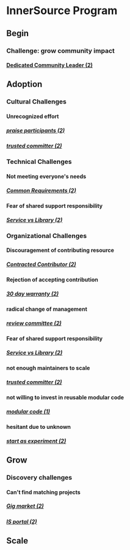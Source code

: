 # InnerSource Program
## Begin
### Challenge: grow community impact
#### [Dedicated Community Leader (2)](https://github.com/InnerSourceCommons/InnerSourcePatterns/blob/master/patterns/2-structured/dedicated-community-leader.md)
## Adoption
### Cultural Challenges
#### Unrecognized effort
##### [praise participants (2)](https://github.com/InnerSourceCommons/InnerSourcePatterns/blob/master/patterns/2-structured/praise-participants.md)
##### [trusted committer (2)](https://github.com/InnerSourceCommons/InnerSourcePatterns/blob/master/patterns/2-structured/trusted-committer.md)
### Technical Challenges
#### Not meeting everyone's needs
##### [Common Requirements (2)](https://github.com/InnerSourceCommons/InnerSourcePatterns/blob/master/patterns/2-structured/common-requirements.md)
#### Fear of shared support responsibility
##### [Service vs Library (2)](https://github.com/InnerSourceCommons/InnerSourcePatterns/blob/master/patterns/2-structured/service-vs-library.md)
### Organizational Challenges
#### Discouragement of contributing resource
##### [Contracted Contributor (2)](https://github.com/InnerSourceCommons/InnerSourcePatterns/blob/master/patterns/2-structured/contracted-contributor.md)
#### Rejection of accepting contribution
##### [30 day warranty (2)](https://github.com/InnerSourceCommons/InnerSourcePatterns/blob/master/patterns/2-structured/30-day-warranty.md)
#### radical change of management
##### [review committee (2)](https://github.com/InnerSourceCommons/InnerSourcePatterns/blob/master/patterns/2-structured/review-committee.md)
#### Fear of shared support responsibility
##### [Service vs Library (2)](https://github.com/InnerSourceCommons/InnerSourcePatterns/blob/master/patterns/2-structured/service-vs-library.md)
#### not enough maintainers to scale
##### [trusted committer (2)](https://github.com/InnerSourceCommons/InnerSourcePatterns/blob/master/patterns/2-structured/trusted-committer.md)
#### not willing to invest in reusable modular code
##### [modular code (1)](https://github.com/InnerSourceCommons/InnerSourcePatterns/blob/master/patterns/1-initial/modular-code.md)
#### hesitant due to unknown
##### [start as experiment (2)](https://github.com/InnerSourceCommons/InnerSourcePatterns/blob/master/patterns/2-structured/start-as-experiment.md)
## Grow
### Discovery challenges
#### Can't find matching projects
##### [Gig market (2)](https://github.com/InnerSourceCommons/InnerSourcePatterns/blob/master/patterns/2-structured/gig-marketplace.md)
##### [IS portal (2)](https://github.com/InnerSourceCommons/InnerSourcePatterns/blob/master/patterns/2-structured/innersource-portal.md)
## Scale
